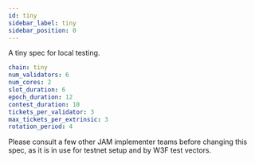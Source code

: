 ```yaml
---
id: tiny
sidebar_label: tiny
sidebar_position: 0
---
```


A tiny spec for local testing.

```yaml
chain: tiny
num_validators: 6
num_cores: 2
slot_duration: 6
epoch_duration: 12
contest_duration: 10
tickets_per_validator: 3
max_tickets_per_extrinsic: 3
rotation_period: 4
```

Please consult a few other JAM implementer teams before changing this spec, as it is in use for
testnet setup and by W3F test vectors.
